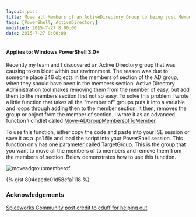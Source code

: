 ```yaml
---
layout: post
title: Move all Members of an ActiveDirectory Group to being just Members with PowerShell
tags: [PowerShell, ActiveDirectory]
modified: 2015-7-27 8:00:00
date: 2015-7-27 8:00:00
---
```

#### Applies to: Windows PowerShell 3.0+


Recently my team and I discovered an Active Directory group that was causing token bloat within our environment. The reason was due to someone place 246 objects in the members of section of the AD group, when they should have been in the members section. Active Directory Administration tool makes removing them from the member of easy, but add them to the members section first not so easy. To solve this problem I wrote a little function that takes all the "member of" groups puts it into a variable and loops through adding then to the member section. It then, removes the group or object from the member of section. I wrote it as an advanced function \ cmdlet called [Move-ADGroupMembersofToMember](https://github.com/Duffney/PowerShell/blob/master/ActiveDirectory/Move-ADGroupMemberofToMember.ps1).

To use this function, either copy the code and paste into your ISE session or save it as a .ps1 file and load the script into your PowerShell session. This function only has one
parameter called TargetGroup. This is the group that you want to move all the members of to members and remove them from the members of section. Below demonstrates how to use this function.

![moveadgroupmemberof](/images/posts/2015-8-24/moveadgroupmemberof.gif "moveadgroupmemberof")

{% gist 804daede01d58cfa1118 %}

### Acknowledgements

[Spiceworks Community post credit to cduff for helping out](http://community.spiceworks.com/topic/1032967-remove-member-of-from-active-directory-group)

